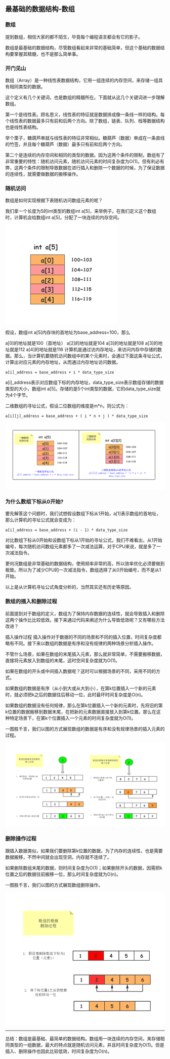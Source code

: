## 最基础的数据结构-数组

### 数组

提到数组，相信大家的都不陌生，毕竟每个编程语言都会有它的影子。

数组是最基础的数据结构，尽管数组看起来非常的基础简单，但这个基础的数据结构要掌握其精髓，也不是那么简单事。

### 开门见山
数组（Array）是一种线性表数据结构，它用一组连续的内存空间，来存储一组具有相同类型的数据。

这个定义有几个关键词，也是数组的精髓所在。下面就从这几个关键词进一步理解数组。

第一个是线性表。顾名思义，线性表的特征就是数据排成像一条线一样的结构。每个线性表的数据最多只有前和后两个方向。除了数组，链表、队列、栈等数据结构也是线性表结构。

举个栗子，糖葫芦串就与线性表的特征非常相似。糖葫芦（数据）串成在一条直线的竹签，并且每个糖葫芦（数据）最多只有前和后两个方向。

第二个是连续的内存空间和相同的类型的数据。因为这两个条件的限制，数组有了非常重要的特性：随机访问元素，随机访问元素的时间复杂度为O(1)。但有利必有弊，这两个条件的限制导致数据在进行插入和删除一个数据的时候，为了保证数据的连续性，就需要做数据的搬移操作。

### 随机访问
数组是如何实现根据下表随机访问数组元素的呢？

我们拿一个长度为5的int类型的数组int a[5]，来举例子。在我们定义这个数组时，计算机会给数组int a[5]，分配了一块连续的内存空间。

![](config/img/01-3-01.jpg)

假设，数组int a[5]内存块的首地址为base_address=100，那么

a[0]的地址就是100（首地址）
a[2]的地址就是104
a[3]的地址就是108
a[3]的地址就是112
a[4]的地址就是116
计算机是通过访内存地址，来访问内存中存储的数据。那么，当计算机要随机访问数组中的某个元素时，会通过下面这条寻址公式，计算出对应元素的内存地址，从而通过内存地址访问数据。

```
a[i]_address = base_address + i * data_type_size
```

a[i]_address表示对应数组下标的内存地址，data_type_size表示数组存储的数据类型的大小，数组int a[5]。存储的是5个int类型的数据，它的data_type_size就为4个字节。

二维数组的寻址公式，假设二位数组的维度是m*n，则公式为：
```
a[i][j]_address = base_address + ( i * n + j ) * data_type_size
```

![](config/img/01-3-02.jpg)

### 为什么数组下标从0开始?
要先解答这个问题时，我们试想假设数组下标从1开始，a[1]表示数组的首地址，那么计算机的寻址公式就会变成为：
```
a[i]_address = base_address + (i - 1) * data_type_size
```
对比数组下标从0开始和设数组下标从1开始的寻址公式，我们不难看出，从1开始编号，每次随机访问数组元素都多了一次减法运算，对于CPU来说，就是多了一次减法指令。

更何况数组是非常基础的数据结构，使用频率非常的高，所以效率优化必须要做到极致。所以为了减少CPU的一次减法指令，数组选择了从0开始编号，而不是从1开始。

以上是从计算机寻址公式角度分析的，当然其实还有历史等原因。

### 数组的插入和删除过程
前面提到对于数组的定义，数组为了保持内存数据的连续性，就会导致插入和删除这两个操作比比较低效。接下来通过代码来阐述为什么导致低效呢？又有哪些方法改进？

插入操作过程
插入操作对于数据的不同的场景和不同的插入位置，时间复杂度都略有不同。接下来以数组的数据是有序和没有规律的两种场景分析插入操作。

不管什么场景，如果在数组的末尾插入元素，那么就非常简单，不需要搬移数据，直接将元素放入到数组的末尾，这时空间复杂度就为O(1)。

如果在数组的开头或中间插入数据呢？这时可以根据场景的不同，采用不同的方式。

如果数组的数据是有序（从小到大或从大到小），在第k位置插入一个新的元素时，就必须把k之后的数据往后移动一位，此时最坏时间复杂度是O(n)。

如果数组的数据没有任何规律，那么在第k位置插入一个新的元素时，先将旧的第k位置的数据搬移到数据末尾，在把新的元素数据直接放入到第k位置。那么在这种特定场景下，在第k个位置插入一个元素的时间复杂度就为O(1)。

一图胜千言，我们以图的方式展现数组的数据是有序和没有规律场景的插入元素的过程。

![](config/img/01-3-03.jpg)


### 删除操作过程
跟插入数据类似，如果我们要删除第k位置的数据，为了内存的连续性，也是需要数据搬移，不然中间就会出现空洞，内存就不连续了。

如果删除数组末尾的数据，则时间复杂度为O(1)；如果删除开头的数据，因需把k位置之后的数据往前搬移一位，那么时间复杂度就为O(n)。

一图胜千言，我们以图的方式展现数组删除操作。

![](config/img/01-3-04.jpg)

---

总结：数组是最基础、最简单的数据结构。数组用一块连续的内存空间，来存储相同类型的一组数据，最大的特点就是随机访问元素，并且时间复杂度为O(1)。但是插入、删除操作也因此比较低效，时间复杂度为O(n)。


